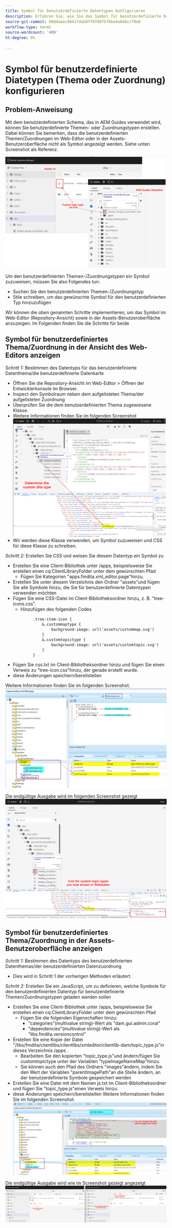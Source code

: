 ```yaml
---
title: Symbol für benutzerdefinierte Datentypen konfigurieren
description: Erfahren Sie, wie Sie das Symbol für benutzerdefinierte Datentypen definieren, um deren Symbol auf verschiedenen Benutzeroberflächen in AEM anzuzeigen.
source-git-commit: 60d4aeec9841fdab8ff97d975fbbe4a640ccf9e8
workflow-type: tm+mt
source-wordcount: '489'
ht-degree: 0%

---
```


# Symbol für benutzerdefinierte Diatetypen (Thema oder Zuordnung) konfigurieren


## Problem-Anweisung

Mit dem benutzerdefinierten Schema, das in AEM Guides verwendet wird, können Sie benutzerdefinierte Themen- oder Zuordnungstypen erstellen. Dabei können Sie bemerken, dass die benutzerdefinierten Themen/Zuordnungen im Web-Editor oder in der Assets-Benutzeroberfläche nicht als Symbol angezeigt werden. Siehe unten Screenshot als Referenz.

![Screenshot als Referenz](../assets/authoring/custom-ditatype-icon-notshown.png)


Um den benutzerdefinierten Themen-/Zuordnungstypen ein Symbol zuzuweisen, müssen Sie also Folgendes tun:
- Suchen Sie den benutzerdefinierten Themen-/Zuordnungstyp
- Stile schreiben, um das gewünschte Symbol für den benutzerdefinierten Typ hinzuzufügen


Wir können die oben genannten Schritte implementieren, um das Symbol im Web-Editor (Repository-Ansicht) sowie in der Assets-Benutzeroberfläche anzuzeigen. Im Folgenden finden Sie die Schritte für beide


## Symbol für benutzerdefiniertes Thema/Zuordnung in der Ansicht des Web-Editors anzeigen

_Schritt 1:_ Bestimmen des Datentyps für das benutzerdefinierte Datenthema/die benutzerdefinierte Datenkarte
- Öffnen Sie die Repository-Ansicht im Web-Editor > Öffnen der Entwicklerkonsole im Browser.
- Inspect den Symbolraum neben dem aufgelisteten Thema/der aufgelisteten Zuordnung
- Überprüfen Sie die dem benutzerdefinierten Thema zugewiesene Klasse.
- Weitere Informationen finden Sie im folgenden Screenshot ![Screenshot anzeigen](../assets/authoring/custom-ditatype-icon-knowditatype.png)
- Wir werden diese Klasse verwenden, um Symbol zuzuweisen und CSS für diese Klasse zu schreiben.

_Schritt 2:_ Erstellen Sie CSS und weisen Sie diesem Datentyp ein Symbol zu
- Erstellen Sie eine Client-Bibliothek unter /apps, beispielsweise Sie erstellen einen cq:ClientLibraryFolder unter dem gewünschten Pfad
   - Fügen Sie Kategorien &quot;apps.fmdita.xml_editor.page&quot;hinzu.
- Erstellen Sie unter diesem Verzeichnis den Ordner &quot;assets&quot;und fügen Sie alle Symbole hinzu, die Sie für benutzerdefinierte Datentypen verwenden möchten
- Fügen Sie eine CSS-Datei im Client-Bibliotheksordner hinzu, z. B. &quot;tree-icons.css&quot;.
   - Hinzufügen des folgenden Codes

```
            .tree-item-icon {
                &.custommaptype {
                    background-image: url('assets/custommap.svg')
                }
                &.customtopictype {
                    background-image: url('assets/customtopic.svg')
                }
            }
```

- Fügen Sie css.txt im Client-Bibliotheksordner hinzu und fügen Sie einen Verweis zu &quot;tree-icon.css&quot;hinzu, der gerade erstellt wurde.
- diese Änderungen speichern/bereitstellen

Weitere Informationen finden Sie im folgenden Screenshot.
![Screenshot anzeigen](../assets/authoring/custom-ditatype-icon-define-webeditor-styles.png)

Die endgültige Ausgabe wird im folgenden Screenshot gezeigt
![im Screenshot gezeigt](../assets/authoring/custom-ditatype-icon-webeditor-showstyles.png)


## Symbol für benutzerdefiniertes Thema/Zuordnung in der Assets-Benutzeroberfläche anzeigen

_Schritt 1:_ Bestimmen des Datentyps des benutzerdefinierten Datenthemas/der benutzerdefinierten Datenzuordnung
- Dies wird in Schritt 1 der vorherigen Methoden erläutert.

_Schritt 2:_ Erstellen Sie ein JavaScript, um zu definieren, welche Symbole für den benutzerdefinierten Datentyp für benutzerdefinierte Themen/Zuordnungstypen geladen werden sollen
- Erstellen Sie eine Client-Bibliothek unter /apps, beispielsweise Sie erstellen einen cq:ClientLibraryFolder unter dem gewünschten Pfad
   - Fügen Sie die folgenden Eigenschaften hinzu:
      - &quot;categories&quot;(multivalue string)-Wert als &quot;dam.gui.admin.coral&quot;
      - &quot;dependencies&quot;(multivalue string)-Wert als &quot;libs.fmdita.versioncontrol&quot;
- Erstellen Sie eine Kopie der Datei &quot;/libs/fmdita/clientlibs/clientlibs/xmleditor/clientlib-dam/topic_type.js&quot;in dieses Verzeichnis /apps .
   - Bearbeiten Sie den kopierten &quot;topic_type.js&quot;und ändern/fügen Sie customtopictype unter der Variablen &quot;typeImageNameMap&quot;hinzu.
   - Sie können auch den Pfad des Ordners &quot;images&quot;ändern, indem Sie den Wert der Variablen &quot;parentImagePath&quot;an die Stelle ändern, an der benutzerdefinierte Symbole gespeichert werden
- Erstellen Sie eine Datei mit dem Namen js.txt im Client-Bibliotheksordner und fügen Sie &quot;topic_type.js&quot;einen Verweis hinzu.
- diese Änderungen speichern/bereitstellen Weitere Informationen finden Sie im folgenden Screenshot.
  ![Screenshot anzeigen](../assets/authoring/custom-ditatype-icon-define-assetsui-styles.png)

Die endgültige Ausgabe wird wie im Screenshot gezeigt angezeigt ![im Screenshot gezeigt](../assets/authoring/custom-ditatype-icon-assetsui-showstyles.png)
